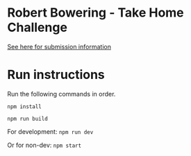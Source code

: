 # Robert Bowering - Take Home Challenge
[See here for submission information](submission.md)

# Run instructions
Run the following commands in order.

`npm install`


`npm run build`

For development: `npm run dev`

Or for non-dev: `npm start`
